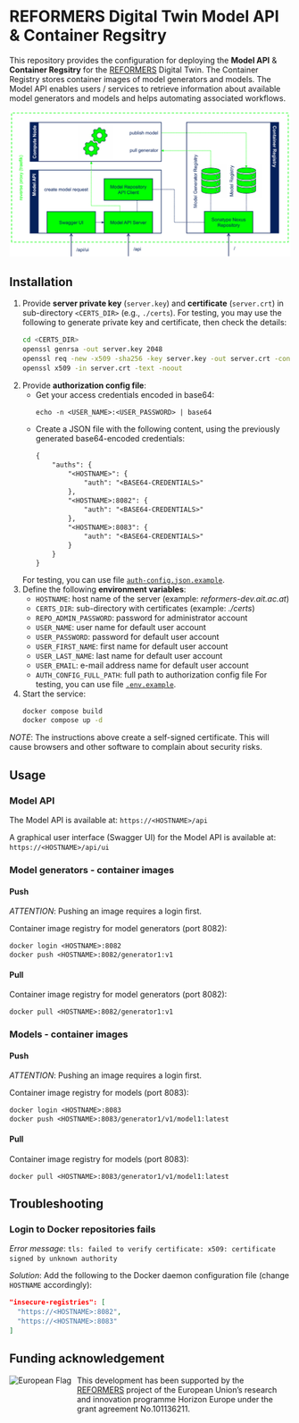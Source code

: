 # REFORMERS Digital Twin Model API & Container Regsitry

This repository provides the configuration for deploying the **Model API** & **Container Regsitry** for the [REFORMERS] Digital Twin.
The Container Registry stores container images of model generators and models.
The Model API enables users / services to retrieve information about available model generators and models and helps automating associated workflows.

![Overview of the components of the REFORMERS Digital Twin Model API & Container Regsitry](img/model-api-and-registry-overview.svg "REFORMERS Digital Twin Model API & Container Regsitry")

## Installation

1. Provide **server private key** (`server.key`) and **certificate** (`server.crt`) in sub-directory `<CERTS_DIR>` (e.g., `./certs`).
   For testing, you may use the following to generate private key and certificate, then check the details:
   ``` bash
   cd <CERTS_DIR>
   openssl genrsa -out server.key 2048
   openssl req -new -x509 -sha256 -key server.key -out server.crt -config certs.cfg -days 3650
   openssl x509 -in server.crt -text -noout
   ```
2. Provide **authorization config file**:
   + Get your access credentials encoded in base64:
     ```
     echo -n <USER_NAME>:<USER_PASSWORD> | base64
     ```
   + Create a JSON file with the following content, using the previously generated base64-encoded credentials:
     ```
     {
         "auths": {
             "<HOSTNAME>": {
                 "auth": "<BASE64-CREDENTIALS>"
             },
             "<HOSTNAME>:8082": {
                 "auth": "<BASE64-CREDENTIALS>"
             },
             "<HOSTNAME>:8083": {
                 "auth": "<BASE64-CREDENTIALS>"
             }
         }
     }
     ```
   For testing, you can use file [`auth-config.json.example`](./auth-config.json.example).
3. Define the following **environment variables**:
   + `HOSTNAME`: host name of the server (example: *reformers-dev.ait.ac.at*)
   + `CERTS_DIR`: sub-directory with certificates (example: *./certs*)
   + `REPO_ADMIN_PASSWORD`: password for administrator account
   + `USER_NAME`: user name for default user account
   + `USER_PASSWORD`: password for default user account
   + `USER_FIRST_NAME`: first name for default user account
   + `USER_LAST_NAME`: last name for default user account
   + `USER_EMAIL`: e-mail address name for default user account
   + `AUTH_CONFIG_FULL_PATH`: full path to authorization config file
   For testing, you can use file [`.env.example`](./.env.example).
4. Start the service:
   ``` bash
   docker compose build
   docker compose up -d
   ```

*NOTE*:
The instructions above create a self-signed certificate.
This will cause browsers and other software to complain about security risks.

## Usage

### Model API

The Model API is available at: `https://<HOSTNAME>/api`

A graphical user interface (Swagger UI) for the Model API is available at: `https://<HOSTNAME>/api/ui`

### Model generators - container images

#### Push

_ATTENTION_: Pushing an image requires a login first.

Container image registry for model generators (port 8082):
```
docker login <HOSTNAME>:8082
docker push <HOSTNAME>:8082/generator1:v1
```

#### Pull

Container image registry for model generators (port 8082):
```
docker pull <HOSTNAME>:8082/generator1:v1
```

### Models - container images

#### Push

_ATTENTION_: Pushing an image requires a login first.

Container image registry for models (port 8083):
```
docker login <HOSTNAME>:8083
docker push <HOSTNAME>:8083/generator1/v1/model1:latest
```

#### Pull

Container image registry for models (port 8083):
```
docker pull <HOSTNAME>:8083/generator1/v1/model1:latest
```

## Troubleshooting

### Login to Docker repositories fails

_Error message_: `tls: failed to verify certificate: x509: certificate signed by unknown authority`

_Solution_: Add the following to the Docker daemon configuration file (change `HOSTNAME` accordingly):
```json
"insecure-registries": [
  "https://<HOSTNAME>:8082",
  "https://<HOSTNAME>:8083"
]
```

## Funding acknowledgement

<img alt="European Flag" src="https://upload.wikimedia.org/wikipedia/commons/thumb/b/b7/Flag_of_Europe.svg/330px-Flag_of_Europe.svg.png" align="left" style="margin-right: 10px" height="57"/> This development has been supported by the [REFORMERS] project of the European Union’s research and innovation programme Horizon Europe under the grant agreement No.101136211.

[REFORMERS]: https://reformers-energyvalleys.eu/
